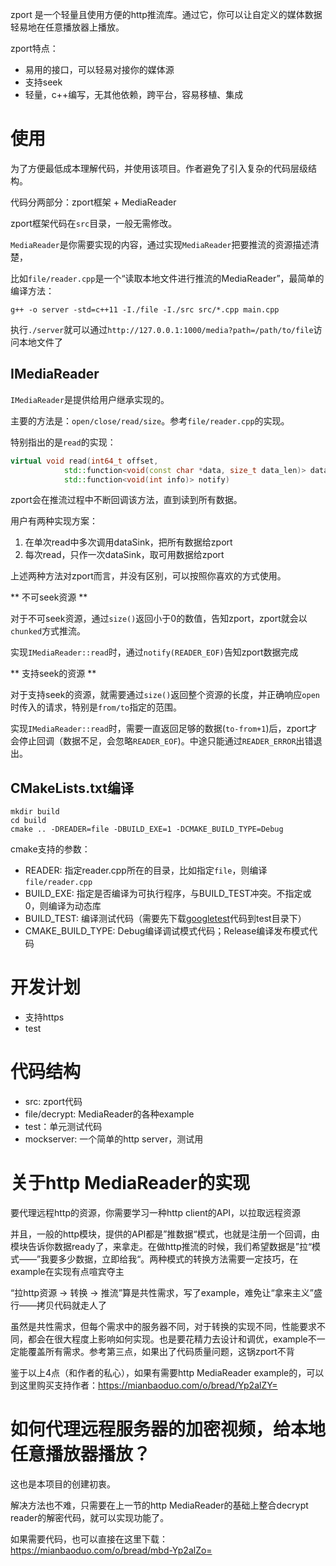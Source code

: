 zport 是一个轻量且使用方便的http推流库。通过它，你可以让自定义的媒体数据轻易地在任意播放器上播放。

zport特点：
- 易用的接口，可以轻易对接你的媒体源
- 支持seek
- 轻量，c++编写，无其他依赖，跨平台，容易移植、集成

# 使用

为了方便最低成本理解代码，并使用该项目。作者避免了引入复杂的代码层级结构。

代码分两部分：zport框架 + MediaReader

zport框架代码在`src`目录，一般无需修改。

`MediaReader`是你需要实现的内容，通过实现`MediaReader`把要推流的资源描述清楚，

比如`file/reader.cpp`是一个“读取本地文件进行推流的MediaReader”，最简单的编译方法：

```
g++ -o server -std=c++11 -I./file -I./src src/*.cpp main.cpp
```

执行`./server`就可以通过`http://127.0.0.1:1000/media?path=/path/to/file`访问本地文件了

## IMediaReader

`IMediaReader`是提供给用户继承实现的。

主要的方法是：`open/close/read/size`。参考`file/reader.cpp`的实现。

特别指出的是`read`的实现：

```c++
virtual void read(int64_t offset, 
            std::function<void(const char *data, size_t data_len)> dataSink,
            std::function<void(int info)> notify)
```

zport会在推流过程中不断回调该方法，直到读到所有数据。

用户有两种实现方案：

1. 在单次read中多次调用dataSink，把所有数据给zport
2. 每次read，只作一次dataSink，取可用数据给zport

上述两种方法对zport而言，并没有区别，可以按照你喜欢的方式使用。

** 不可seek资源 **

对于不可seek资源，通过`size()`返回小于0的数值，告知zport，zport就会以`chunked`方式推流。

实现`IMediaReader::read`时，通过`notify(READER_EOF)`告知zport数据完成

** 支持seek的资源 **

对于支持seek的资源，就需要通过`size()`返回整个资源的长度，并正确响应`open`时传入的请求，特别是`from/to`指定的范围。

实现`IMediaReader::read`时，需要一直返回足够的数据(`to-from+1`)后，zport才会停止回调（数据不足，会忽略`READER_EOF`)。中途只能通过`READER_ERROR`出错退出。

## CMakeLists.txt编译

```shell
mkdir build
cd build
cmake .. -DREADER=file -DBUILD_EXE=1 -DCMAKE_BUILD_TYPE=Debug
```

cmake支持的参数：

- READER: 指定reader.cpp所在的目录，比如指定`file`，则编译`file/reader.cpp`
- BUILD_EXE: 指定是否编译为可执行程序，与BUILD_TEST冲突。不指定或0，则编译为动态库
- BUILD_TEST: 编译测试代码（需要先下载[googletest](https://github.com/google/googletest)代码到test目录下）
- CMAKE_BUILD_TYPE: Debug编译调试模式代码；Release编译发布模式代码

# 开发计划

- 支持https
- test

# 代码结构

- src: zport代码
- file/decrypt: MediaReader的各种example
- test：单元测试代码
- mockserver: 一个简单的http server，测试用

# 关于http MediaReader的实现

要代理远程http的资源，你需要学习一种http client的API，以拉取远程资源

并且，一般的http模块，提供的API都是”推数据“模式，也就是注册一个回调，由模块告诉你数据ready了，来拿走。在做http推流的时候，我们希望数据是”拉“模式——”我要多少数据，立即给我“。两种模式的转换方法需要一定技巧，在example在实现有点喧宾夺主

“拉http资源 -> 转换 -> 推流”算是共性需求，写了example，难免让“拿来主义”盛行——拷贝代码就走人了

虽然是共性需求，但每个需求中的服务器不同，对于转换的实现不同，性能要求不同，都会在很大程度上影响如何实现。也是要花精力去设计和调优，example不一定能覆盖所有需求。参考第三点，如果出了代码质量问题，这锅zport不背

鉴于以上4点（和作者的私心），如果有需要http MediaReader example的，可以到这里购买支持作者：https://mianbaoduo.com/o/bread/Yp2alZY=

# 如何代理远程服务器的加密视频，给本地任意播放器播放？

这也是本项目的创建初衷。

解决方法也不难，只需要在上一节的http MediaReader的基础上整合decrypt reader的解密代码，就可以实现功能了。

如果需要代码，也可以直接在这里下载：https://mianbaoduo.com/o/bread/mbd-Yp2alZo=
